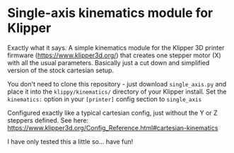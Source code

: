 # Single-axis kinematics module for Klipper

Exactly what it says. A simple kinematics module for the Klipper 3D printer firmware (https://www.klipper3d.org/) that creates one stepper motor (X) with all the usual parameters. Basically just a cut down and simplified version of the stock cartesian setup.

You don't need to clone this repository - just download `single_axis.py` and place it into the `klippy/kinematics/` directory of your Klipper install. Set the `kinematics:` option in your `[printer]` config section to `single_axis`

Configured exactly like a typical cartesian config, just without the Y or Z steppers defined. See here: https://www.klipper3d.org/Config_Reference.html#cartesian-kinematics

I have only tested this a little so... have fun!
